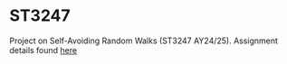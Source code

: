 # ST3247
Project on Self-Avoiding Random Walks (ST3247 AY24/25).
Assignment details found [here](https://alexxthiery.github.io/teaching/SAW/SAW.html)
